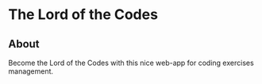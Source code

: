 # The Lord of the Codes

## About

Become the Lord of the Codes with this nice web-app for coding exercises management.